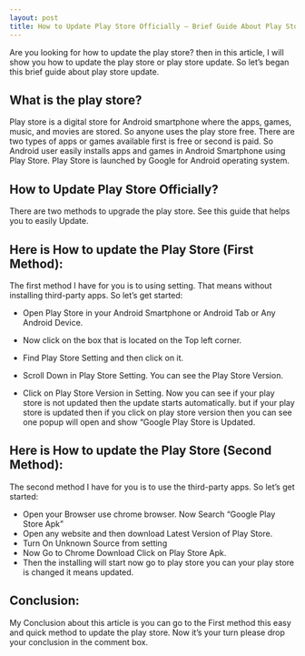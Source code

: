 ```yaml
---
layout: post
title: How to Update Play Store Officially – Brief Guide About Play Store Update
---
```


Are you looking for how to update the play store? then in this article, I will show you how to update the play store or play store update. So let’s began this brief guide about play store update.

## What is the play store?

Play store is a digital store for Android smartphone where the apps, games, music, and movies are stored. So anyone uses the play store free. There are two types of apps or games available first is free or second is paid. So Android user easily installs apps and games in Android Smartphone using Play Store. Play Store is launched by Google for Android operating system.

## How to Update Play Store Officially?

There are two methods to upgrade the play store. See this guide that helps you to easily Update.

## Here is How to update the Play Store (First Method):

The first method I have for you is to using setting. That means without installing third-party apps. So let’s get started:

- Open Play Store in your Android Smartphone or Android Tab or Any Android Device.

<amp-img width="600" height="300" layout="responsive" src="https://www.andrimo.com/assets/images/play-store.jpg"></amp-img>

- Now click on the box that is located on the Top left corner.

<amp-img width="600" height="300" layout="responsive" src="https://www.andrimo.com/assets/images/play-store-1.jpg"></amp-img>
  
- Find Play Store Setting and then click on it.

<amp-img width="600" height="300" layout="responsive" src="https://www.andrimo.com/assets/images/play-store-2.jpg"></amp-img>

- Scroll Down in Play Store Setting. You can see the Play Store Version.

<amp-img width="600" height="300" layout="responsive" src="https://www.andrimo.com/assets/images/play-store-3.jpg"></amp-img>

- Click on Play Store Version in Setting. Now you can see if your play store is not updated then the update starts automatically. but if your play store is updated then if you click on play store version then you can see one popup will open and show “Google Play Store is Updated.

<amp-img width="600" height="300" layout="responsive" src="https://www.andrimo.com/assets/images/play-store-4.jpg"></amp-img>

## Here is How to update the Play Store (Second Method):

The second method I have for you is to use the third-party apps. So let’s get started:

- Open your Browser use chrome browser. Now Search “Google Play Store Apk”
- Open any website and then download Latest Version of Play Store.
- Turn On Unknown Source from setting
- Now Go to Chrome Download Click on Play Store Apk.
- Then the installing will start now go to play store you can your play store is changed it means updated.

## Conclusion:

My Conclusion about this article is you can go to the First method this easy and quick method to update the play store. Now it’s your turn please drop your conclusion in the comment box.
